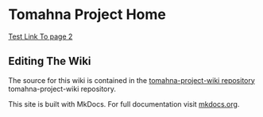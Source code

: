 # Tomahna Project Home

[Test Link To page 2](page2.md)

## Editing The Wiki
The source for this wiki is contained in the [tomahna-project-wiki repository](https://github.com/TomahnaProject/tomahna-project-wiki) tomahna-project-wiki repository.

This site is built with MkDocs. For full documentation visit [mkdocs.org](https://www.mkdocs.org).